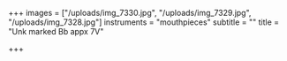 +++
images = ["/uploads/img_7330.jpg", "/uploads/img_7329.jpg", "/uploads/img_7328.jpg"]
instruments = "mouthpieces"
subtitle = ""
title = "Unk marked Bb appx 7V"

+++

